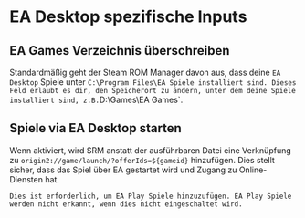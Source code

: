 # EA Desktop spezifische Inputs

## EA Games Verzeichnis überschreiben
Standardmäßig geht der Steam ROM Manager davon aus, dass deine `EA Desktop` Spiele unter `C:\Program Files\EA Spiele installiert sind. Dieses Feld erlaubt es dir, den Speicherort zu ändern, unter dem deine Spiele installiert sind, z.B.`D:\Games\EA Games`.

## Spiele via EA Desktop starten
Wenn aktiviert, wird SRM anstatt der ausführbaren Datei eine Verknüpfung zu `origin2://game/launch/?offerIds=${gameid}` hinzufügen. Dies stellt sicher, dass das Spiel über EA gestartet wird und Zugang zu Online-Diensten hat.

`Dies ist erforderlich, um EA Play Spiele hinzuzufügen. EA Play Spiele werden nicht erkannt, wenn dies nicht eingeschaltet wird.`
